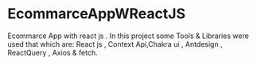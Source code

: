 # EcommarceAppWReactJS
Ecommarce App with react js . In this project  some Tools & Libraries were used that which are:  React js , Context Api,Chakra ui , Antdesign , ReactQuery , Axios &  fetch.
